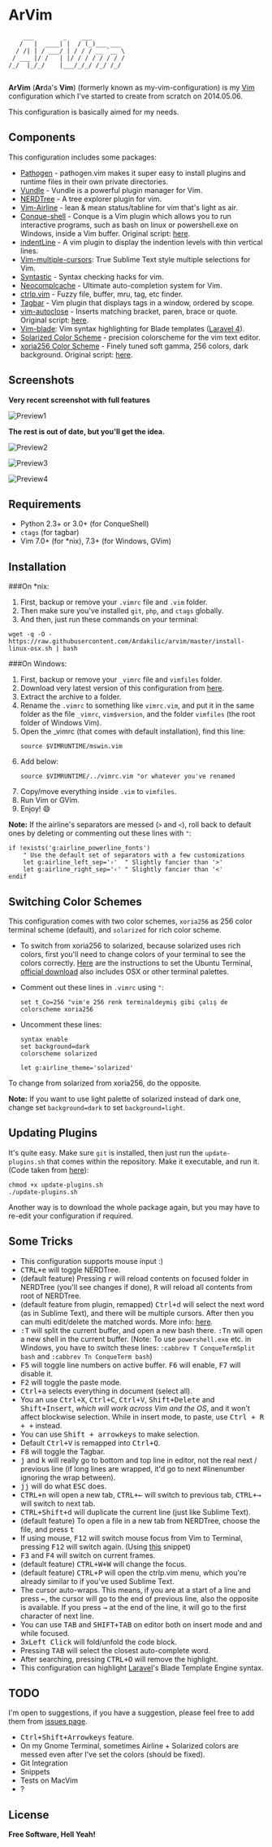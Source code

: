 ArVim
=========

```
    ___        _    ___         
   /   |  ____| |  / (_)___ ___ 
  / /| | / ___/ | / / / __ `__ \
 / ___ |/ /   | |/ / / / / / / /
/_/  |_/_/    |___/_/_/ /_/ /_/ 
                                
```

**ArVim** (<strong>Ar</strong>da's **Vim**) (formerly known as my-vim-configuration) is my [Vim](http://www.vim.org) configuration which I've started to create from scratch on 2014.05.06.

This configuration is basically aimed for my needs.

Components
-----------

This configuration includes some packages:

* [Pathogen](https://github.com/tpope/vim-pathogen) - pathogen.vim makes it super easy to install plugins and runtime files in their own private directories.
* [Vundle](https://github.com/gmarik/Vundle.vim) - Vundle is a powerful plugin manager for Vim.
* [NERDTree](https://github.com/scrooloose/nerdtree) - A tree explorer plugin for vim.
* [Vim-Airline](https://github.com/bling/vim-airline) - lean & mean status/tabline for vim that's light as air.
* [Conque-shell](https://github.com/oplatek/Conque-Shell) - Conque is a Vim plugin which allows you to run interactive programs, such as bash on linux or powershell.exe on Windows, inside a Vim buffer. Original script: [here](https://code.google.com/p/conque/).
* [indentLine](https://github.com/Yggdroot/indentLine) - A vim plugin to display the indention levels with thin vertical lines.
* [Vim-multiple-cursors](https://github.com/terryma/vim-multiple-cursors): True Sublime Text style multiple selections for Vim.
* [Syntastic](https://github.com/scrooloose/syntastic) - Syntax checking hacks for vim.
* [Neocomplcache](https://github.com/Shougo/neocomplcache.vim) - Ultimate auto-completion system for Vim.
* [ctrlp.vim](https://github.com/ctrlpvim/ctrlp.vim) - Fuzzy file, buffer, mru, tag, etc finder.
* [Tagbar](https://github.com/majutsushi/tagbar) - Vim plugin that displays tags in a window, ordered by scope.
* [vim-autoclose](https://github.com/spf13/vim-autoclose) - Inserts matching bracket, paren, brace or quote. Original script: [here](http://www.vim.org/scripts/script.php?script_id=1849).
* [Vim-blade](https://github.com/xsbeats/vim-blade): Vim syntax highlighting for Blade templates ([Laravel 4](http://laravel.com)).
* [Solarized Color Scheme](https://github.com/altercation/vim-colors-solarized) - precision colorscheme for the vim text editor.
* [xoria256 Color Scheme](https://github.com/vim-scripts/xoria256.vim) - Finely tuned soft gamma, 256 colors, dark background. Original script: [here](http://www.vim.org/scripts/script.php?script_id=2140).


Screenshots
-------------

**Very recent screenshot with full features**


![Preview1](http://i.imgur.com/lbzgnDp.png)

**The rest is out of date, but you'll get the idea.**

![Preview2](http://i.imgur.com/eH4CdlW.png)

![Preview3](http://i.imgur.com/qXOp9WX.png)

![Preview4](http://i.imgur.com/EmwAUYv.png)

Requirements
-------------
* Python 2.3+ or 3.0+ (for ConqueShell)
* `ctags` (for tagbar)
* Vim 7.0+ (for *nix), 7.3+ (for Windows, GVim)

Installation
--------------

###On *nix:

1. First, backup or remove your `.vimrc` file and `.vim` folder.
2. Then make sure you've installed `git`, `php`, and `ctags` globally.
3. And then, just run these commands on your terminal:

```
wget -q -O -  https://raw.githubusercontent.com/Ardakilic/arvim/master/install-linux-osx.sh | bash
```

###On Windows:

1. First, backup or remove your `_vimrc` file and `vimfiles` folder.
2. Download very latest version of this configuration from [here](https://github.com/Ardakilic/arvim/archive/master.zip).
3. Extract the archive to a folder.
3. Rename the `.vimrc` to something like `vimrc.vim`, and put it in the same folder as the file `_vimrc`, `vim$version`, and the folder `vimfiles` (the root folder of Windows Vim).
4. Open the _vimrc (that comes with default installation), find this line:
    ```
    source $VIMRUNTIME/mswin.vim
    ```
5. Add below:
    ```
    source $VIMRUNTIME/../vimrc.vim "or whatever you've renamed
    ```
6. Copy/move everything inside `.vim` to `vimfiles`. 
7. Run Vim or GVim.
8. Enjoy! :smile: 

**Note:** If the airline's separators are messed (`>` and `<`), roll back to default ones by deleting or commenting out these lines with `"`:

```
if !exists('g:airline_powerline_fonts')
    " Use the default set of separators with a few customizations
    let g:airline_left_sep='›'  " Slightly fancier than '>'
    let g:airline_right_sep='‹' " Slightly fancier than '<'
endif
```

Switching Color Schemes
--------------
This configuration comes with two color schemes, `xoria256` as 256 color terminal scheme (default), and `solarized` for rich color scheme. 

* To switch from xoria256 to solarized, because solarized uses rich colors, first you'll need to change colors of your terminal to see the colors correctly. [Here](http://www.webupd8.org/2011/04/solarized-must-have-color-paletter-for.html) are the instructions to set the Ubuntu Terminal, [official download](http://ethanschoonover.com/solarized) also includes OSX or other terminal palettes.
* Comment out these lines in `.vimrc` using `"`:

    ```
    set t_Co=256 "vim'e 256 renk terminaldeymiş gibi çalış de
    colorscheme xoria256
    ```

* Uncomment these lines:

    ```
    syntax enable
    set background=dark
    colorscheme solarized
    ```

    ```
    let g:airline_theme='solarized'
    ```

To change from solarized from xoria256, do the opposite.

**Note:** If you want to use light palette of solarized instead of dark one, change set `background=dark` to set `background=light`.



Updating Plugins
--------------

It's quite easy. Make sure `git` is installed, then just run the `update-plugins.sh` that comes within the repository. Make it executable, and run it. (Code taken from [here](https://coderwall.com/p/rffwva)):

```
chmod +x update-plugins.sh
./update-plugins.sh
```

Another way is to download the whole package again, but you may have to re-edit your configuration if required.

Some Tricks
--------------
* This configuration supports mouse input :)
* <kbd>CTRL+e</kbd> will toggle NERDTree.
* (default feature) Pressing <kbd>r</kbd> will reload contents on focused folder in NERDTree (you'll see changes if done), <kbd>R</kbd> will reload all contents from root of NERDTree.
* (default feature from plugin, remapped) <kbd>Ctrl+d</kbd> will select the next word (as in Sublime Text), and there will be multiple cursors. After then you can multi edit/delete the matched words. More info: [here](https://github.com/terryma/vim-multiple-cursors#about).
* <kbd>:T</kbd> will split the current buffer, and open a new bash there. <kbd>:Tn</kbd> will open a new shell in the current buffer. (Note: To use `powershell.exe` etc. in Windows, you have to switch these lines: `:cabbrev T ConqueTermSplit bash` and `:cabbrev Tn ConqueTerm bash`)
* <kbd>F5</kbd> will toggle line numbers on active buffer. <kbd>F6</kbd> will enable, <kbd>F7</kbd> will disable it.
* <kbd>F2</kbd> will toggle the paste mode.
* <kbd>Ctrl+a</kbd> selects everything in document (select all).
* You an use <kbd>Ctrl+X</kbd>, <kbd>Ctrl+C</kbd>, <kbd>Ctrl+V</kbd>, <kbd>Shift+Delete</kbd> and <kbd>Shift+Insert</kbd>, *which will work across Vim and the OS*, and it won't affect blockwise selection. While in insert mode, to paste, use <kbd>Ctrl + R + +</kbd> instead.
* You can use <kbd>Shift + arrowkeys</kbd> to make selection.
* Default <kbd>Ctrl+V</kbd> is remapped into <kbd>Ctrl+Q</kbd>.
* <kbd>F8</kbd> will toggle the Tagbar.
* <kbd>j</kbd> and <kbd>k</kbd> will really go to bottom and top line in editor, not the real next / previous line (if long lines are wrapped, it'd go to next #linenumber ignoring the wrap between).
* <kbd>jj</kbd> will do what <kbd>ESC</kbd> does.
* <kbd>CTRL+n</kbd> will open a new tab, <kbd>CTRL+←</kbd> will switch to previous tab, <kbd>CTRL+→</kbd> will switch to next tab.
* <kbd>CTRL+Shift+d</kbd> will duplicate the current line (just like Sublime Text).
* (default feature) To open a file in a new tab from NERDTree, choose the file, and press <kbd>t</kbd>
* If using mouse, <kbd>F12</kbd> will switch mouse focus from Vim to Terminal, pressing <kbd>F12</kbd> will switch again. (Using [this](https://github.com/nvie/vim-togglemouse/blob/master/plugin/toggle_mouse.vim) snippet)
* <kbd>F3</kbd> and <kbd>F4</kbd> will switch on current frames. 
* (default feature) <kbd>CTRL+W+W</kbd> will change the focus.
* (default feature) <kbd>CTRL+P</kbd> will open the ctrlp.vim menu, which you're already similar to if you've used Sublime Text.
* The cursor auto-wraps. This means, if you are at a start of a line and press <kbd>←</kbd>, the cursor will go to the end of previous line, also the opposite is available. If you press <kbd>→</kbd> at the end of the line, it will go to the first character of next line.
* You can use <kbd>TAB</kbd> and <kbd>SHIFT+TAB</kbd> on editor both on insert mode and and while focused.
* 3x<kbd>Left Click</kbd> will fold/unfold the code block.
* Pressing <kbd>TAB</kbd> will select the closest auto-complete word.
* After searching, pressing <kbd>CTRL+O</kbd> will remove the highlight.
* This configuration can highlight [Laravel](http://laravel.com)'s Blade Template Engine syntax.


TODO
----

I'm open to suggestions, if you have a suggestion, please feel free to add them from [issues page](https://github.com/Ardakilic/arvim/issues).

* <kbd>Ctrl+Shift+Arrowkeys</kbd> feature.
* On my Gnome Terminal, sometimes Airline + Solarized colors are messed even after I've set the colors (should be fixed).
* Git Integration
* Snippets
* Tests on MacVim
* ?

License
----

**Free Software, Hell Yeah!**
